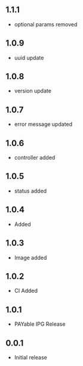 ## 1.1.1

* optional params removed

## 1.0.9

* uuid update

## 1.0.8

* version update

## 1.0.7

* error message updated

## 1.0.6

* controller added

## 1.0.5

* status added

## 1.0.4

* Added

## 1.0.3

* Image added

## 1.0.2

* CI Added

## 1.0.1

* PAYable IPG Release

## 0.0.1

* Initial release
